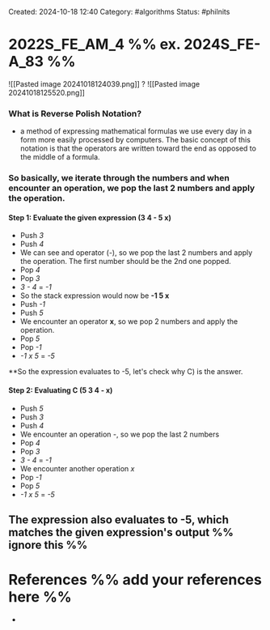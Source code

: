Created: 2024-10-18 12:40
Category: #algorithms 
Status: #philnits



# 2022S_FE_AM_4 %% ex. 2024S_FE-A_83 %%

![[Pasted image 20241018124039.png]]
? 
![[Pasted image 20241018125520.png]]
### What is Reverse Polish Notation?
- a method of expressing mathematical formulas we use every day in a form more easily processed by computers. The basic concept of this notation is that the operators are written toward the end as opposed to the middle of a formula.

### So basically, we iterate through the numbers and when encounter an operation, we pop the last 2 numbers and apply the operation.

#### Step 1: Evaluate the given expression (3 4 - 5 x)
- Push *3*
- Push *4*
- We can see and operator (*-*), so we pop the last 2 numbers and apply the operation. The first number should be the 2nd one popped.
- Pop *4*
- Pop *3*
- *3 - 4* = *-1*
- So the stack expression would now be **-1 5 x**
- Push *-1*
- Push *5*
- We encounter an operator **x**, so we pop 2 numbers and apply the operation.
- Pop *5*
- Pop *-1*
- *-1 x 5* = *-5*

**So the expression evaluates to -5, let's check why C) is the answer.

#### Step 2: Evaluating C (5 3 4 - x)
- Push *5*
- Push *3*
- Push *4*
- We encounter an operation *-*, so we pop the last 2 numbers
- Pop *4*
- Pop *3*
- *3 - 4* = *-1*
- We encounter another operation *x*
- Pop *-1*
- Pop *5*
- *-1 x 5* = *-5*

**The expression also evaluates to -5, which matches the given expression's output**
%% ignore this %%
---









# References %% add your references here %%
- 